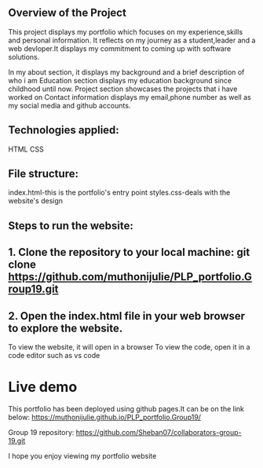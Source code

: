 ## Overview of the Project

This project displays my portfolio which focuses on my experience,skills and personal information.
It reflects on my journey as a student,leader and a web devloper.It displays my commitment to coming up with software solutions.

In my about section, it displays my background and a brief description of who i am
Education section displays my education background since childhood until now.
Project section showcases the projects that i have worked on
Contact information displays my email,phone number as well as my social media and github accounts.

## Technologies applied:

HTML
CSS

## File structure:

index.html-this is the portfolio's entry point
styles.css-deals with the website's design

## Steps to run the website:

## 1. Clone the repository to your local machine: git clone https://github.com/muthonijulie/PLP_portfolio.Group19.git

## 2. Open the index.html file in your web browser to explore the website.

To view the website, it will open in a browser
To view the code, open it in a code editor such as vs code

# Live demo

This portfolio has been deployed using github pages.It can be on the link below:
https://muthonijulie.github.io/PLP_portfolio.Group19/

Group 19 repository: https://github.com/Sheban07/collaborators-group-19.git

I hope you enjoy viewing my portfolio website
